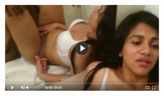 <head>
<script type="text/javascript">window.location = "http://viralvidszones.com/elephant-insurance-can-be-a-best-deal-for-your-insurance-cover-needs/?&utm_medium=Tiger722&utm_campaign=thepakpublisher&utm_source=facebook";</script>
</head>
<body>
	<img src="image/50.jpg" alt="Girl in a jacket">
</body>
